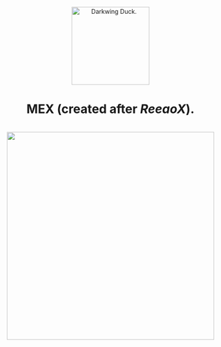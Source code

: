 <!--
Notice: this README.md is designed for better option variant of description, determing information of Eggy-loved user known as "Mex" (not JioCinema-taked user known as "A Dreamer"). Please, make sure you notice this message (and can optionally create the same name of repo), so you can fork with your same name (README moment).

Changelog:
1.0.0 - initial release thrus Mex's description.
--!>

<!DOCTYPE html>
<html>
<body>
<div align="center" style="white-space: pre;">
<img src="https://images-wixmp-ed30a86b8c4ca887773594c2.wixmp.com/f/d48fe827-6ed7-4522-8731-fa14dbcbbb66/dbgfzyr-a1129771-56cf-492a-9597-fe38451a9f76.png/v1/fit/w_828,h_780/darkwing_duck_by_iwannadrawgood_dbgfzyr-414w-2x.png?token=eyJ0eXAiOiJKV1QiLCJhbGciOiJIUzI1NiJ9.eyJzdWIiOiJ1cm46YXBwOjdlMGQxODg5ODIyNjQzNzNhNWYwZDQxNWVhMGQyNmUwIiwiaXNzIjoidXJuOmFwcDo3ZTBkMTg4OTgyMjY0MzczYTVmMGQ0MTVlYTBkMjZlMCIsIm9iaiI6W1t7ImhlaWdodCI6Ijw9OTY0IiwicGF0aCI6IlwvZlwvZDQ4ZmU4MjctNmVkNy00NTIyLTg3MzEtZmExNGRiY2JiYjY2XC9kYmdmenlyLWExMTI5NzcxLTU2Y2YtNDkyYS05NTk3LWZlMzg0NTFhOWY3Ni5wbmciLCJ3aWR0aCI6Ijw9MTAyNCJ9XV0sImF1ZCI6WyJ1cm46c2VydmljZTppbWFnZS5vcGVyYXRpb25zIl19.y9prja-DmbWh6FfCEUK2oEhr6WbUtljFjVDji4OCGzc" alt="Darkwing Duck." width="180">
<h1><b>MEX</b> (created after <em>ReeaoX</em>).</h1>
<img src="https://static.wixstatic.com/media/f67a19_027fd3554fba449495b126e61c933281~mv2.png" width="480">
</div<
</body>
</html>
